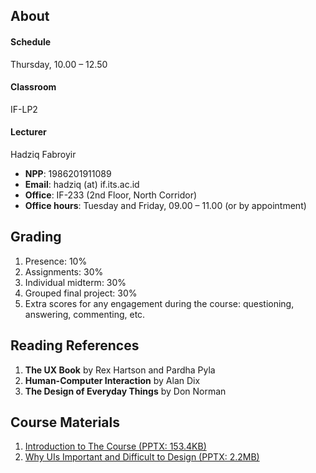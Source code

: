 ## About

#### Schedule
Thursday, 10.00 – 12.50
#### Classroom
IF-LP2
#### Lecturer
Hadziq Fabroyir 
- **NPP**: 1986201911089
- **Email**: hadziq (at) if.its.ac.id
- **Office**: IF-233 (2nd Floor, North Corridor)
- **Office hours**: Tuesday and Friday, 09.00 – 11.00 (or by appointment)

## Grading

1. Presence: 10%
2. Assignments: 30%
3. Individual midterm: 30%
4. Grouped final project: 30%
5. Extra scores for any engagement during the course: questioning, answering, commenting, etc.

## Reading References

1. **The UX Book** by Rex Hartson and Pardha Pyla
2. **Human-Computer Interaction** by Alan Dix
3. **The Design of Everyday Things** by Don Norman

## Course Materials

1. [Introduction to The Course (PPTX: 153.4KB)](http://hadziq.if.its.ac.id/hci2019/1stMeeting.pptx)
2. [Why UIs Important and Difficult to Design (PPTX: 2.2MB)](http://hadziq.if.its.ac.id/hci2019/2ndMeeting.pptx)
